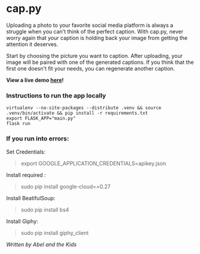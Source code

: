 # cap.py

Uploading a photo to your favorite social media platform is always a struggle when you can't think of the perfect caption. With cap.py, never worry again that your caption is holding back your image from getting the attention it deserves. 

Start by choosing the picture you want to caption. 
After uploading, your image will be paired with one of the generated captions. If you think that the first one doesn't fit your needs, you can regenerate another caption.

**View a live demo [here](http://cappy.pythonanywhere.com/)!**

### Instructions to run the app locally
```
virtualenv --no-site-packages --distribute .venv && source .venv/bin/activate && pip install -r requirements.txt
export FLASK_APP="main.py"
flask run
```
### If you run into errors:
Set Credentials:
> export GOOGLE_APPLICATION_CREDENTIALS=apikey.json  

Install required :
> sudo pip install google-cloud==0.27  

Install BeatifulSoup:
> sudo pip install bs4

Install Giphy:
> sudo pip install giphy_client

_Written by Abel and the Kids_
